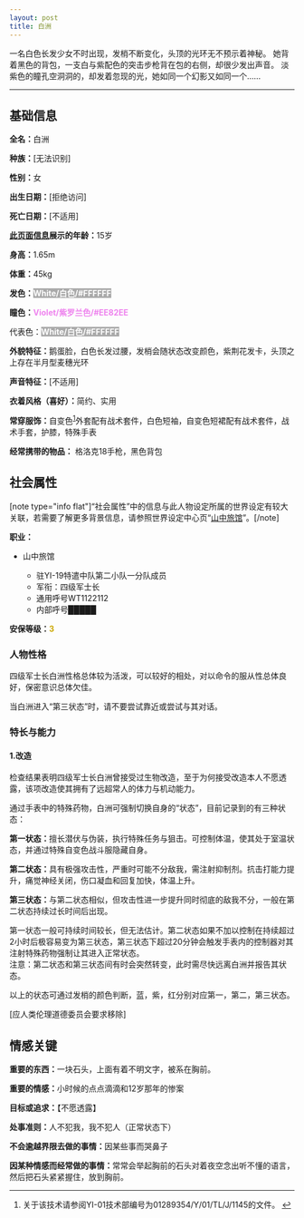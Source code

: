 ```yaml
---
layout: post
title: 白洲
---
```



<p>一名白色长发少女不时出现，发梢不断变化，头顶的光环无不预示着神秘。 她背着黑色的背包，一支白与紫配色的突击步枪背在包的右侧，却很少发出声音。 淡紫色的瞳孔空洞洞的，却发着忽现的光，她如同一个幻影又如同一个……</p><hr><h2>基础信息</h2><p><strong>全名：</strong>白洲</p><p><strong>种族：</strong>[无法识别]</p><p><strong>性别：</strong>女</p><p><strong>出生日期：</strong>[拒绝访问]</p><p><strong>死亡日期：</strong>[不适用]</p><p><strong><u>此页面信息</u>展示的年龄：</strong>15岁</p><p><strong>身高：</strong>1.65m</p><p><strong>体重：</strong>45kg</p><p><strong>发色：</strong><span style="color:#FFFFFF;font-weight:bold;background:#AAAAAA; ">White/白色/#FFFFFF</span></p><p><strong>瞳色：</strong><span style="color:#EE82EE;font-weight:bold;">Violet/紫罗兰色/#EE82EE</span></p><p>代表色：<span style="color:#FFFFFF;font-weight:bold;background:#AAAAAA;  ">White/白色/#FFFFFF</span></p><p><strong>外貌特征：</strong>鹅蛋脸，白色长发过腰，发梢会随状态改变颜色，紫荆花发卡，头顶之上存在半月型麦穗光环</p><p><strong>声音特征：</strong>[不适用]</p><p><strong>衣着风格（喜好）：</strong>简约、实用</p><p><strong>常穿服饰：</strong>自变色<sup id="fnref-1"><a href="#fn-1" class="footnote-ref">1</a></sup>外套配有战术套件，白色短袖，自变色短裙配有战术套件，战术手套，护膝，特殊手表</p><p><strong>经常携带的物品：</strong> 格洛克18手枪，黑色背包</p><h2>社会属性</h2><p>[note type="info flat"]“社会属性”中的信息与此人物设定所属的世界设定有较大关联，若需要了解更多背景信息，请参照世界设定中心页“<a href="/index.php/worldsetting/yamanaka-inn-1.html">山中旅馆</a>”。[/note]</p><p><strong>职业：</strong></p><ul><li><p>山中旅馆</p><ul><li>驻YI-19特遣中队第二小队一分队成员</li><li>军衔：四级军士长</li><li>通用呼号WT1122112</li><li>内部呼号█████</li></ul></li></ul><p><strong>安保等级：</strong><span style="color:#cca800;font-weight:bold;">3</span></p><h3>人物性格</h3><p>四级军士长白洲性格总体较为活泼，可以较好的相处，对以命令的服从性总体良好，保密意识总体欠佳。</p><p>当白洲进入“第三状态”时，请不要尝试靠近或尝试与其对话。</p><h3>特长与能力</h3><h4>1.改造</h4><p>检查结果表明四级军士长白洲曾接受过生物改造，至于为何接受改造本人不愿透露，该项改造使其拥有了远超常人的体力与机动能力。</p><p>通过手表中的特殊药物，白洲可强制切换自身的“状态”，目前记录到的有三种状态： </p><p><strong>第一状态：</strong>擅长潜伏与伪装，执行特殊任务与狙击。可控制体温，使其处于室温状态，并通过特殊自变色战斗服隐藏自身。</p><p><strong>第二状态：</strong>具有极强攻击性，严重时可能不分敌我，需注射抑制剂。抗击打能力提升，痛觉神经关闭，伤口凝血和回复加快，体温上升。</p><p><strong>第三状态：</strong>与第二状态相似，但攻击性进一步提升同时彻底的敌我不分，一般在第二状态持续过长时间后出现。</p><p>第一状态一般可持续时间较长，但无法估计。第二状态如果不加以控制在持续超过2小时后极容易变为第三状态，第三状态下超过20分钟会触发手表内的控制器对其注射特殊药物强制让其进入正常状态。<br>注意：第二状态和第三状态间有时会突然转变，此时需尽快远离白洲并报告其状态。</p><p>以上的状态可通过发梢的颜色判断，蓝，紫，红分别对应第一，第二，第三状态。</p><p>[应人类伦理道德委员会要求移除]</p><h2>情感关键</h2><p><strong>重要的东西：</strong>一块石头，上面有着不明文字，被系在胸前。</p><p><strong>重要的情感：</strong>小时候的点点滴滴和12岁那年的惨案</p><p><strong>目标或追求：</strong>【不愿透露】</p><p><strong>处事准则：</strong>人不犯我，我不犯人（正常状态下）</p><p><strong>不会逾越界限去做的事情：</strong>因某些事而哭鼻子</p><p><strong>因某种情感而经常做的事情：</strong>常常会举起胸前的石头对着夜空念出听不懂的语言，然后把石头紧紧握住，放到胸前。</p><div class="footnotes"><hr><ol><li id="fn-1"> 关于该技术请参阅YI-01技术部编号为01289354/Y/01/TL/J/1145的文件。 <a href="#fnref-1" class="footnote-backref">&#8617;</a></li></ol></div>
